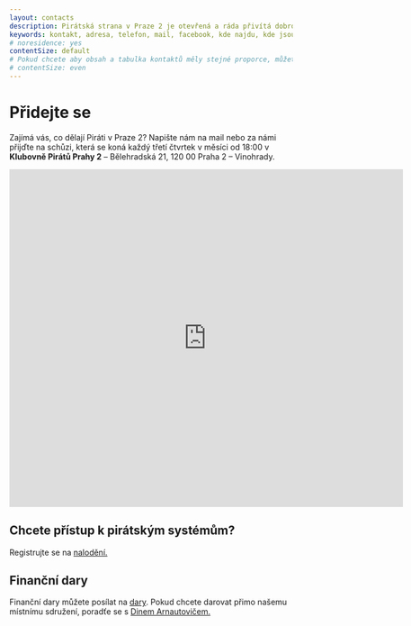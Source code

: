 ```yaml
---
layout: contacts
description: Pirátská strana v Praze 2 je otevřená a ráda přivítá dobrovolníky a odpoví na dotazy kritiků.
keywords: kontakt, adresa, telefon, mail, facebook, kde najdu, kde jsou
# noresidence: yes
contentSize: default
# Pokud chcete aby obsah a tabulka kontaktů měly stejné proporce, můžete použít:
# contentSize: even
---
```


<div class="o-section-header o-section-header--indented">
  <h1 class="t-h2-alt">Přidejte se</h1>
</div>

Zajímá vás, co dělají Piráti v Praze 2? Napište nám na mail nebo za námi přijďte na schůzi, která
se koná každý třetí čtvrtek v měsíci od 18:00 v <b>Klubovně Pirátů Prahy 2</b> – Bělehradská 21, 120 00 Praha 2 – Vinohrady. 

<iframe src="https://calendar.google.com/calendar/embed?src=ql5ee73ks24kn2vhnn2ffqdvks%40group.calendar.google.com&ctz=Europe%2FPrague" style="border: 0" width="700" height="600" frameborder="0" scrolling="no"></iframe>


<h2>Chcete přístup k pirátským systémům?</h2>

Registrujte se na [nalodění.](https://nalodeni.pirati.cz) 

<h2>Finanční dary</h2>

Finanční dary můžete posílat na [dary](https://dary.pirati.cz). Pokud chcete darovat přimo našemu místnímu sdružení, poradťe se s [Dinem Arnautovičem.](https://praha2.pirati.cz/lide/dino-arnautovic)



